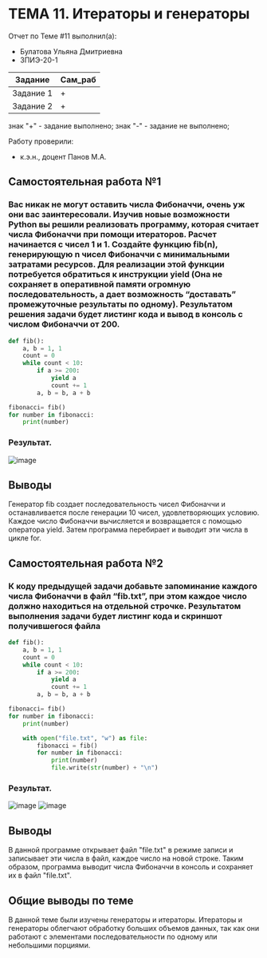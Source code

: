 # ТЕМА 11. Итераторы и генераторы
Отчет по Теме #11 выполнил(а):
- Булатова Ульяна Дмитриевна
- ЗПИЭ-20-1

| Задание | Сам_раб | 
| ------ | ------ | 
| Задание 1 | + | 
| Задание 2 | + | 


знак "+" - задание выполнено; знак "-" - задание не выполнено;

Работу проверили:
- к.э.н., доцент Панов М.А.

## Самостоятельная работа №1
###	Вас никак не могут оставить числа Фибоначчи, очень уж они вас заинтересовали. Изучив новые возможности Python вы решили реализовать программу, которая считает числа Фибоначчи при помощи итераторов. Расчет начинается с чисел 1 и 1. Создайте функцию fib(n), генерирующую n чисел Фибоначчи с минимальными затратами ресурсов. Для реализации этой функции потребуется обратиться к инструкции yield (Она не сохраняет в оперативной памяти огромную последовательность, а дает возможность “доставать” промежуточные результаты по одному). Результатом решения задачи будет листинг кода и вывод в консоль с числом Фибоначчи от 200.

```python
def fib():
    a, b = 1, 1  
    count = 0  
    while count < 10:  
        if a >= 200:
            yield a  
            count += 1 
        a, b = b, a + b  

fibonacci= fib()
for number in fibonacci:
    print(number)
```
### Результат.
![image](https://github.com/Capriceulia/lab/assets/95130454/1fd5e58c-4f98-4a84-abeb-e049ce02cef8)

## Выводы
Генератор fib создает последовательность чисел Фибоначчи и останавливается после генерации 10 чисел, удовлетворяющих условию. Каждое число Фибоначчи вычисляется и возвращается с помощью оператора yield. Затем программа перебирает и выводит эти числа в цикле for.

## Самостоятельная работа №2
###	К коду предыдущей задачи добавьте запоминание каждого числа Фибоначчи в файл “fib.txt”, при этом каждое число должно находиться на отдельной строчке. Результатом выполнения задачи будет листинг кода и скриншот получившегося файла
```python
def fib():
    a, b = 1, 1
    count = 0
    while count < 10:
        if a >= 200:
            yield a
            count += 1
        a, b = b, a + b

fibonacci= fib()
for number in fibonacci:
    print(number)

    with open("file.txt", "w") as file:
        fibonacci = fib()
        for number in fibonacci:
            print(number)
            file.write(str(number) + "\n")
```

### Результат.
![image](https://github.com/Capriceulia/lab/assets/95130454/f4a37ba9-0ba9-41d5-8f8c-2cf5e30aaabe)
![image](https://github.com/Capriceulia/lab/assets/95130454/d7e7f3f4-69e5-4f6b-9da2-a5c4abd575bc)

## Выводы
В данной программе открывает файл "file.txt" в режиме записи и записывает эти числа в файл, каждое число на новой строке. Таким образом, программа выводит числа Фибоначчи в консоль и сохраняет их в файл "file.txt".



## Общие выводы по теме
В данной теме были изучены генераторы и итераторы. Итераторы и генераторы облегчают обработку больших объемов данных, так как они работают с элементами последовательности по одному или небольшими порциями.
